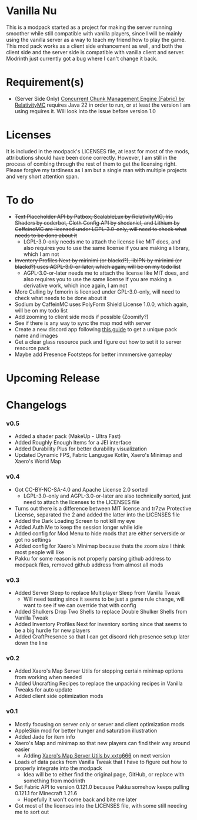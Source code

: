 # Vanilla Nu
This is a modpack started as a project for making the server running smoother while still compatible with vanilla players, since I will be mainly using the vanilla server as a way to teach my friend how to play the game. This mod pack works as a client side enhancement as well, and both the client side and the server side is compatible with vanilla client and server. Modrinth just currently got a bug where I can't change it back. 

# Requirement(s)
- (Server Side Only) [Concurrent Chunk Management Engine (Fabric) by RelativityMC](https://modrinth.com/mod/c2me-fabric) requires Java 22 in order to run, or at least the version I am using requires it. Will look into the issue before version 1.0

# Licenses
It is included in the modpack's LICENSES file, at least for most of the mods, attributions should have been done correctly. However, I am still in the process of combing through the rest of them to get the licensing right. Please forgive my tardiness as I am but a single man with multiple projects and very short attention span. 

# To do
- ~~Text Placeholder API by Patbox, ScalableLux by RelativityMC, Iris Shaders by coderbot, Cloth Config API by shedaniel, and Lithium by CaffeineMC are licensed under LGPL-3.0-only, will need to check what needs to be done about it~~
  - LGPL-3.0-only needs me to attach the license like MIT does, and also requires you to use the same license if you are making a library, which I am not
- ~~Inventory Profiles Next by mirinimi (or blackd?), libIPN by mirinimi (or blackd?) uses AGPL-3.0-or-later, which again, will be on my todo list~~
  - AGPL-3.0-or-later needs me to attach the license like MIT does, and also requires you to use the same license if you are making a derivative work, which ince again, I am not
- More Culling by fxmorin is licensed under GPL-3.0-only, will need to check what needs to be done about it
- Sodium by CaffeinMC uses PolyForm Shield License 1.0.0, which again, will be on my todo list
- Add zooming to client side mods if possible (Zoomify?)
- See if there is any way to sync the map mod with server
- Create a new discord app following [this guide](https://gitlab.com/CDAGaming/CraftPresence/-/wikis/Making-your-Own-Client-ID-+-Using-your-own-Images) to get a unique pack name and images
- Get a clear glass resource pack and figure out how to set it to server resource pack
- Maybe add Presence Footsteps for better immmersive gameplay

# Upcoming Release


# Changelogs
### v0.5
- Added a shader pack (MakeUp - Ultra Fast)
- Added Roughly Enough Items for a JEI interface
- Added Durability Plus for better durability visualization
- Updated Dynamic FPS, Fabric Langugae Kotlin, Xaero's Minimap and Xaero's World Map

### v0.4
- Got CC-BY-NC-SA-4.0 and Apache License 2.0 sorted
  - LGPL-3.0-only and AGPL-3.0-or-later are also technically sorted, just need to attach the licenses to the LICENSES file
- Turns out there is a difference between MIT license and tr7zw Protective License, separated the 2 and added the latter into the LICENSES file
- Added the Dark Loading Screen to not kill my eye
- Added Auth Me to keep the session longer while idle
- Added config for Mod Menu to hide mods that are either serverside or got no settings
- Added config for Xaero's Minimap because thats the zoom size I think most people will like
- Pakku for some reason is not properly parsing github address to modpack files, removed github address from almost all mods

### v0.3
- Added Server Sleep to replace Multiplayer Sleep from Vanilla Tweak
  - Will need testing since it seems to be just a game rule change, will want to see if we can override that with config
- Added Shulkers Drop Two Shells to replace Double Shulker Shells from Vanilla Tweak
- Added Inventory Profiles Next for inventory sorting since that seems to be a big hurdle for new players
- Added CraftPresence so that I can get discord rich presence setup later down the line

### v0.2
- Added Xaero's Map Server Utils for stopping certain minimap options from working when needed
- Added Uncrafting Recipes to replace the unpacking recipes in Vanilla Tweaks for auto update
- Added client side optimization mods

### v0.1
- Mostly focusing on server only or server and client optimization mods
- AppleSkin mod for better hunger and saturation illustration
- Added Jade for item info
- Xaero's Map and minimap so that new players can find their way around easier
  - Adding [Xaero's Map Server Utils by xxtg666](https://modrinth.com/datapack/xaeros-map-server-utils) on next version
- Loads of data packs from Vanilla Tweak that I have to figure out how to properly integrate into the modpack
  - Idea will be to either find the original page, GitHub, or replace with something from modrinth
- Set Fabric API to version 0.121.0 because Pakku somehow keeps pulling 0.121.1 for Minecraft 1.21.6
  - Hopefully it won't come back and bite me later
- Got most of the licenses into the LICENSES file, with some still needing me to sort out
